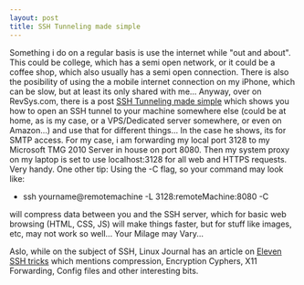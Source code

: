 ```yaml
---
layout: post
title: SSH Tunneling made simple
---
```

Something i do on a regular basis is use the internet while "out and about". This could be college, which has a semi open network, or it could be a coffee shop, which also usually has a semi open connection. There is also the posibility of using the a mobile internet connection on my iPhone, which can be slow, but at least its only shared with me... Anyway, over on RevSys.com, there is a post [SSH Tunneling made simple][1] which shows you how to open an SSH tunnel to your machine somewhere else (could be at home, as is my case, or a VPS/Dedicated server somewhere, or even on Amazon...) and use that for different things... In the case he shows, its for SMTP access. For my case, i am forwarding my local port 3128 to my Microsoft TMG 2010 Server in house on port 8080. Then my system proxy on my laptop is set to use localhost:3128 for all web and HTTPS requests. Very handy. One other tip: Using the -C flag, so your command may look like:

* ssh yourname@remotemachine -L 3128:remoteMachine:8080 -C

will compress data between you and the SSH server, which for basic web browsing (HTML, CSS, JS) will make things faster, but for stuff like images, etc, may not work so well... Your Milage may Vary...

Aslo, while on the subject of SSH, Linux Journal has an article on [Eleven SSH tricks][2] which mentions compression, Encryption Cyphers, X11 Forwarding, Config files and other interesting bits. 

[1]:http://www.revsys.com/writings/quicktips/ssh-tunnel.html
[2]:http://www.linuxjournal.com/article/6602

